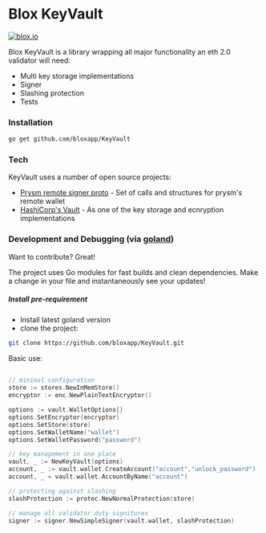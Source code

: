 # Blox KeyVault


[![blox.io](https://s3.us-east-2.amazonaws.com/app-files.blox.io/static/media/powered_by.png)](https://blox.io)

Blox KeyVault is a library wrapping all major functionality an eth 2.0 validator will need:
  - Multi key storage implementations
  - Signer
  - Slashing protection
  - Tests


### Installation

 ```sh
go get github.com/bloxapp/KeyVault
   ```

### Tech

KeyVault uses a number of open source projects:

* [Prysm remote signer proto](github.com/wealdtech/eth2-signer-api) - Set of calls and structures for prysm's remote wallet
* [HashiCorp's Vault](https://github.com/hashicorp/vault) - As one of the key storage and ecnryption implementations


### Development and Debugging (via [goland](https://www.jetbrains.com/go/))

Want to contribute? Great!

The project uses Go modules for fast builds and clean dependencies.
Make a change in your file and instantaneously see your updates!

##### Install pre-requirement
* Install latest goland version
* clone the project:
```sh
git clone https://github.com/bloxapp/KeyVault.git
```

Basic use:
```go
	
// minimal configuration
store := stores.NewInMemStore()
encryptor := enc.NewPlainTextEncryptor()

options := vault.WalletOptions{}
options.SetEncryptor(encryptor)
options.SetStore(store)
options.SetWalletName("wallet")
options.SetWalletPassword("password")

// key management in one place
vault, _ := NewKeyVault(options)
account, _ := vault.wallet.CreateAccount("account","unlock_password")
account, _ = vault.wallet.AccountByName("account")

// protecting against slashing
slashProtection := protec.NewNormalProtection(store)

// manage all validator duty signitures
signer := signer.NewSimpleSigner(vault.wallet, slashProtection)
```

